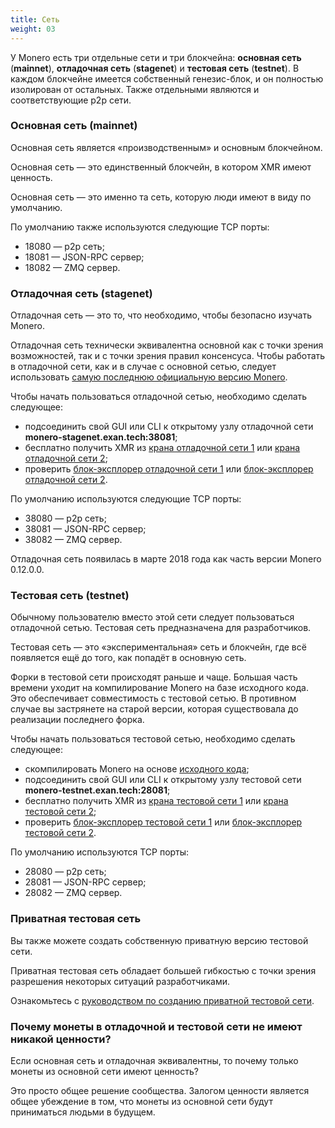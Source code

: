 ```yaml
---
title: Сеть
weight: 03
---
```


У Monero есть три отдельные сети и три блокчейна: **основная сеть** (**mainnet**), **отладочная сеть** (**stagenet**) и **тестовая сеть** (**testnet**). В каждом блокчейне имеется собственный генезис-блок, и он полностью изолирован от остальных. Также отдельными являются и соответствующие p2p сети.

### Основная сеть (mainnet)​

Основная сеть является «производственным» и основным блокчейном.

Основная сеть — это единственный блокчейн, в котором XMR имеют ценность.

Основная сеть — это именно та сеть, которую люди имеют в виду по умолчанию.

По умолчанию также используются следующие TCP порты:

* 18080 — p2p сеть;
* 18081 — JSON-RPC сервер;
* 18082 — ZMQ сервер.

### Отладочная сеть (stagenet)​

Отладочная сеть — это то, что необходимо, чтобы безопасно изучать Monero.

Отладочная сеть технически эквивалентна основной как с точки зрения возможностей, так и с точки зрения правил консенсуса. Чтобы работать в отладочной сети, как и в случае с основной сетью, следует использовать [самую последнюю официальную версию Monero](https://getmonero.org/downloads/).

Чтобы начать пользоваться отладочной сетью, необходимо сделать следующее:

* подсоединить свой GUI или CLI к открытому узлу отладочной сети **monero-stagenet.exan.tech:38081**;
* бесплатно получить XMR из [крана отладочной сети 1](https://community.xmr.to/faucet/stagenet/) или [крана отладочной сети 2](http://stagenet.xmr-tw.org:38085/);
* проверить [блок-эксплорер отладочной сети 1](https://community.xmr.to/explorer/stagenet/) или [блок-эксплорер отладочной сети 2](http://162.210.173.150:8083/).

По умолчанию используются следующие TCP порты:

* 38080 — p2p сеть;
* 38081 — JSON-RPC сервер;
* 38082 — ZMQ сервер.

Отладочная сеть появилась в марте 2018 года как часть версии Monero 0.12.0.0.

### Тестовая сеть (testnet)​

Обычному пользователю вместо этой сети следует пользоваться отладочной сетью. Тестовая сеть предназначена для разработчиков.

Тестовая сеть — это «экспериментальная» сеть и блокчейн, где всё появляется ещё до того, как попадёт в основную сеть.

Форки в тестовой сети происходят раньше и чаще. Большая часть времени уходит на компилирование Monero на базе исходного кода. Это обеспечивает совместимость с тестовой сетью. В противном случае вы застрянете на старой версии, которая существовала до реализации последнего форка.

Чтобы начать пользоваться тестовой сетью, необходимо сделать следующее:

* скомпилировать Monero на основе [исходного кода](https://github.com/monero-project/monero);
* подсоединить свой GUI или CLI к открытому узлу тестовой сети **monero-testnet.exan.tech:28081**;
* бесплатно получить XMR из [крана тестовой сети 1](https://community.xmr.to/faucet/testnet/) или [крана тестовой сети 2](https://dis.gratis/);
* проверить [блок-эксплорер тестовой сети 1](https://community.xmr.to/explorer/testnet/) или [блок-эксплорер тестовой сети 2](https://testnet.xmrchain.net).

По умолчанию используются TCP порты:

* 28080 — p2p сеть;
* 28081 — JSON-RPC сервер;
* 28082 — ZMQ сервер.

### Приватная тестовая сеть

Вы также можете создать собственную приватную версию тестовой сети.

Приватная тестовая сеть обладает большей гибкостью с точки зрения разрешения некоторых ситуаций разработчиками.

Ознакомьтесь с [руководством по созданию приватной тестовой сети](https://github.com/moneroexamples/private-testnet).

### Почему монеты в отладочной и тестовой сети не имеют никакой ценности?​

Если основная сеть и отладочная эквивалентны, то почему только монеты из основной сети имеют ценность?

Это просто общее решение сообщества. Залогом ценности является общее убеждение в том, что монеты из основной сети будут приниматься людьми в будущем.
